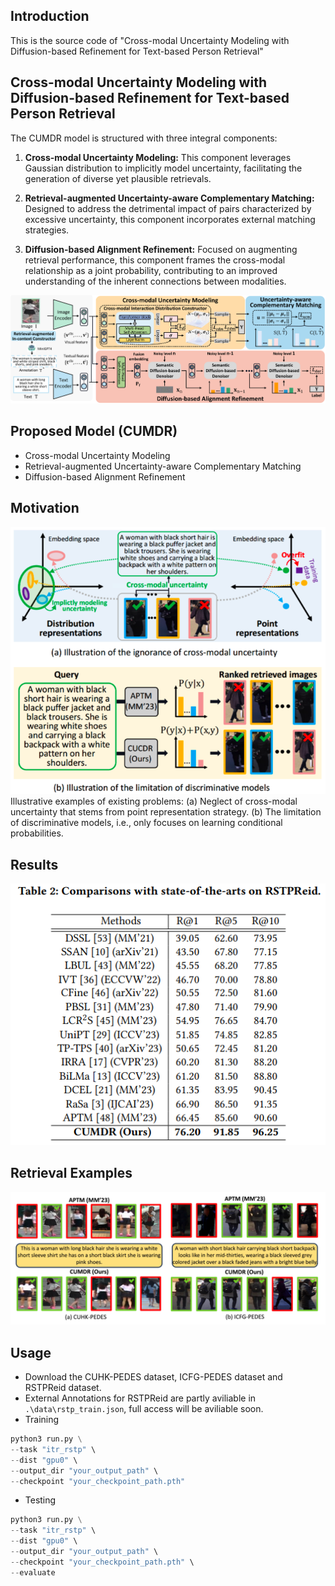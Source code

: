 
## Introduction
This is the source code of "Cross-modal Uncertainty Modeling with Diffusion-based Refinement for Text-based Person Retrieval"

## Cross-modal Uncertainty Modeling with Diffusion-based Refinement for Text-based Person Retrieval
The CUMDR model is structured with three integral components:

1) **Cross-modal Uncertainty Modeling:** This component leverages Gaussian distribution to implicitly model uncertainty, facilitating the generation of diverse yet plausible retrievals.

2) **Retrieval-augmented Uncertainty-aware Complementary Matching:** Designed to address the detrimental impact of pairs characterized by excessive uncertainty, this component incorporates external matching strategies.

3) **Diffusion-based Alignment Refinement:** Focused on augmenting retrieval performance, this component frames the cross-modal relationship as a joint probability, contributing to an improved understanding of the inherent connections between modalities.

![CUMDR](fig/frame-1.26_00.png)

## Proposed Model (CUMDR)
* Cross-modal Uncertainty Modeling
* Retrieval-augmented Uncertainty-aware Complementary Matching
* Diffusion-based Alignment Refinement


## Motivation
![Motivation](fig/intro_00.png)
Illustrative examples of existing problems: (a) Neglect of cross-modal uncertainty that stems from point representation strategy. (b) The limitation of discriminative models, i.e., only focuses on learning conditional probabilities.

## Results
![Result](fig/result.png)



## Retrieval Examples
![Retrieval](fig/retrieval-1.26_00.png)


## Usage
* Download the CUHK-PEDES dataset, ICFG-PEDES dataset and RSTPReid dataset.
* External Annotations for RSTPReid are partly aviliable in `.\data\rstp_train.json`, full access will be aviliable soon.
* Training
```python
python3 run.py \
--task "itr_rstp" \
--dist "gpu0" \
--output_dir "your_output_path" \
--checkpoint "your_checkpoint_path.pth"
```
* Testing
```python
python3 run.py \
--task "itr_rstp" \
--dist "gpu0" \
--output_dir "your_output_path" \
--checkpoint "your_checkpoint_path.pth" \
--evaluate
```

